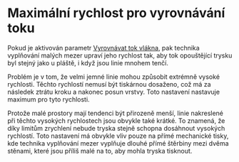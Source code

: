 Maximální rychlost pro vyrovnávání toku
====
Pokud je aktivován parametr [Vyrovnávat tok vlákna](speed_equalize_flow_enabled.md), pak technika vyplňování malých mezer upraví jeho rychlost tak, aby tok opouštějící trysku byl stejný jako u pláště, i když jsou linie mnohem tenčí.

Problém je v tom, že velmi jemné linie mohou způsobit extrémně vysoké rychlosti. Těchto rychlostí nemusí být tiskárnou dosaženo, což má za následek ztrátu kroku a nakonec posun vrstvy. Toto nastavení nastavuje maximum pro tyto rychlosti.

Protože malé prostory mají tendenci být přirozeně menší, linie nakreslené při těchto vysokých rychlostech jsou obvykle také krátké. To znamená, že díky limitům zrychlení nebude tryska stejně schopna dosáhnout vysokých rychlostí. Toto nastavení má obvykle vliv pouze na přímé mechanické tisky, kde technika vyplňování mezer vyplňuje dlouhé přímé štěrbiny mezi dvěma stěnami, které jsou příliš malé na to, aby mohla tryska tisknout.